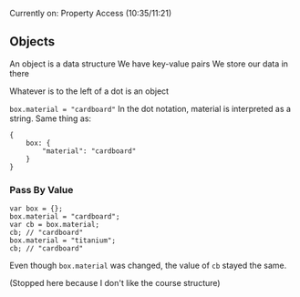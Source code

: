 Currently on: Property Access (10:35/11:21)

## Objects

An object is a data structure
We have key-value pairs
We store our data in there

Whatever is to the left of a dot is an object

`box.material = "cardboard"` In the dot notation, material is interpreted as a string. Same thing as:

```
{
    box: {
        "material": "cardboard"
    }
}
```

### Pass By Value

```
var box = {};
box.material = "cardboard";
var cb = box.material;
cb; // "cardboard"
box.material = "titanium";
cb; // "cardboard"
```

Even though `box.material` was changed, the value of `cb` stayed the same.

(Stopped here because I don't like the course structure)
